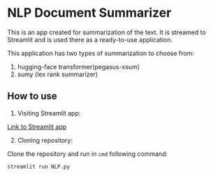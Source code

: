 # NLP Document Summarizer

This is an app created for summarization of the text.
It is streamed to Streamlit and is used there as a ready-to-use application.

This application has two types of summarization to choose from:
1. hugging-face transformer(pegasus-xsum)
2. sumy (lex rank summarizer)

## How to use

1. Visiting Streamlit app:

[Link to Streamlit app](https://eketweaw7f6ebpmkaobcuc.streamlit.app/)

2. Cloning repository:

Clone the repository and run in `cmd` following command:
```bash
streamlit run NLP.py
